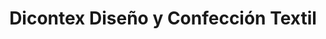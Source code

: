 ---
title: "Dicontex Diseño y Confección Textil"
url: /santo-domingo/dicontex-diseno-y-confeccion-textil/
shop: Kleidung
---